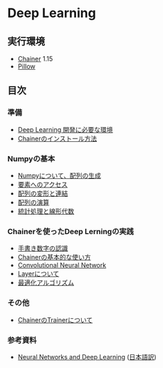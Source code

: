 # Deep Learning

## 実行環境

* [Chainer](http://chainer.org/) 1.15
* [Pillow](http://pillow.readthedocs.io/en/3.0.x/index.html)

## 目次

### 準備

* [Deep Learning 開発に必要な環境](/doc/environment.md)
* [Chainerのインストール方法](/doc/chainer_install.md)

### Numpyの基本

* [Numpyについて、配列の生成](/doc/numpy_1.md)
* [要素へのアクセス](/doc/numpy_2.md)
* [配列の変形と連結](/doc/numpy_3.md)
* [配列の演算](/doc/numpy_4.md)
* [統計処理と線形代数](/doc/numpy_5.md)

### Chainerを使ったDeep Lerningの実践

* [手書き数字の認識](/doc/mnist.md)
* [Chainerの基本的な使い方](/doc/chainer_basic.md)
* [Convolutional Neural Network](/doc/chainer_convolution.md)
* [Layerについて](/doc/chainer_layer.md)
* [最適化アルゴリズム](/doc/chainer_optimizer.md)

### その他

* [ChainerのTrainerについて](/doc/chainer_trainer.md)

### 参考資料

* [Neural Networks and Deep Learning](http://neuralnetworksanddeeplearning.com/) ([日本語訳](http://nnadl-ja.github.io/nnadl_site_ja/index.html))
